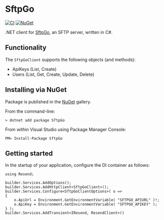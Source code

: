 SftpGo
===============================================================================

[![CI](https://github.com/filipetoscano/sftpgo.net/workflows/CI/badge.svg)](https://github.com/filipetoscano/sftpgo.net/actions)
[![NuGet](https://img.shields.io/nuget/vpre/sftpgo.svg?label=NuGet)](https://www.nuget.org/packages/SftpGo/)

 .NET client for [SftpGo](https://sftpgo.com/), an SFTP server, written in C#.

 Functionality
--------------------------------------------------------------------------

The `SftpGoClient` supports the following objects (and methods):

* ApiKeys (List, Create)
* Users (List, Get, Create, Update, Delete)


Installing via NuGet
--------------------------------------------------------------------------

Package is published in the [NuGet](https://www.nuget.org/packages/SftpGo/) gallery.

From the command-line:

```
> dotnet add package SftpGo
```

From within Visual Studio using Package Manager Console:

```
PM> Install-Package SftpGo
```


Getting started
--------------------------------------------------------------------------

In the startup of your application, configure the DI container as follows:

```
using Resend;

builder.Services.AddOptions();
builder.Services.AddHttpClient<SftpGoClient>();
builder.Services.Configure<SftpGoClientOptions>( o =>
{
    o.ApiUrl = Environment.GetEnvironmentVariable( "SFTPGO_APIURL" )!;
    o.ApiKey = Environment.GetEnvironmentVariable( "SFTPGO_APIKEY" );
} );
builder.Services.AddTransient<IResend, ResendClient>()
```
